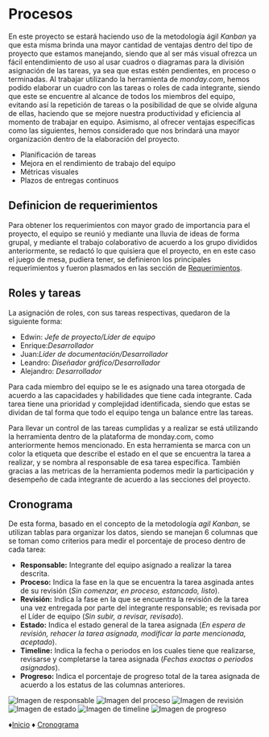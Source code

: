 # Procesos
En este proyecto se estará haciendo uso de la metodología ágil *Kanban* ya que esta misma brinda una mayor cantidad de ventajas dentro del tipo de proyecto que estamos manejando, siendo que al ser más visual ofrezca un fácil entendimiento de uso al usar cuadros o diagramas para la división asignación de las tareas, ya sea que estas estén pendientes, en proceso o terminadas.
Al trabajar utilizando la herramienta de *monday.com*, hemos podido elaborar un cuadro con las tareas o roles de cada integrante, siendo que este se encuentre al alcance de todos los miembros del equipo, evitando así la repetición de tareas o la posibilidad de que se olvide alguna de ellas, haciendo que se mejore nuestra productividad y eficiencia al momento de trabajar en equipo.
Asimismo, al ofrecer ventajas específicas como las siguientes, hemos considerado que nos brindará una mayor organización dentro de la elaboración del proyecto.
* Planificación de tareas
* Mejora en el rendimiento de trabajo del equipo
* Métricas visuales
* Plazos de entregas continuos

## Definicion de requerimientos 
Para obtener los requerimientos con mayor grado de importancia para el proyecto, el equipo se reunió y mediante una lluvia de ideas de forma grupal, y mediante el trabajo colaborativo de acuerdo a los grupo divididos anteriormente,  se redactó lo que quisiera que el proyecto, en en este caso el juego de mesa, pudiera tener, se definieron los principales requerimientos y fueron plasmados en las sección de [Requerimientos](https://github.com/Edwin-Lines/Proyecto-And-Then...-/blob/main/Documentaci%C3%B3n/3.%20Requerimientos.md "Requerimientos").

## Roles y tareas
La asignación de roles, con sus tareas respectivas, quedaron de la siguiente forma:
* Edwin: *Jefe de proyecto/Líder de equipo*
* Enrique:*Desarrollador*
* Juan:*Líder de documentación/Desarrollador*
* Leandro: *Diseñador gráfico/Desarrollador*
* Alejandro: *Desarrollador*

Para cada miembro del equipo se le es asignado una tarea otorgada de acuerdo a las capacidades y habilidades que tiene cada integrante. Cada tarea tiene una prioridad y complejidad identificada, siendo que estas se dividan de tal forma que todo el equipo tenga un balance entre las tareas.

Para llevar un control de las tareas cumplidas y a realizar se está utilizando la herramienta dentro de la plataforma de monday.com, como anteriormente hemos mencionado. En esta herramienta se marca con un color la etiqueta que describe el estado en el que se encuentra la tarea a realizar, y se nombra al responsable de esa tarea específica. También gracias a las metricas de la herramienta podemos medir la participación y desempeño de cada integrante de acuerdo a las secciones del proyecto.

## Cronograma
De esta forma, basado en el concepto de la metodología *agil Kanban*, se utilizan tablas para organizar los datos, siendo se manejan 6 columnas que se toman como criterios para medir el porcentaje de proceso dentro de cada tarea:
* **Responsable:** Integrante del equipo asignado a realizar la tarea descrita.
* **Proceso:** Indica la fase en la que se encuentra la tarea asginada antes de su revisión (*Sin comenzar, en proceso, estancado, listo*).
* **Revisión:** Indica la fase en la que se encuentra la revisión de la tarea una vez entregada por parte del integrante responsable; es revisada por el Líder de equipo (*Sin subir, a revisar, revisado*).
* **Estado:** Indica el estado general de la tarea asignada (*En espera de revisión, rehacer la tarea asignada, modificar la parte mencionada, aceptado*).
* **Timeline:** Indica la fecha o periodos en los cuales tiene que realizarse, revisarse y completarse la tarea asignada (*Fechas exactas o periodos asignados*).
* **Progreso:** Indica el porcentaje de progreso total de la tarea asignada de acuerdo a los estatus de las columnas anteriores.

![Imagen de responsable](https://github.com/Edwin-Lines/Proyecto-And-Then...-/blob/main/Documentaci%C3%B3n/Imagenes%20a%20usar/Responsables.png)
![Imagen del proceso](https://github.com/Edwin-Lines/Proyecto-And-Then...-/blob/main/Documentaci%C3%B3n/Imagenes%20a%20usar/Proceso.png)
![Imagen de revisión](https://github.com/Edwin-Lines/Proyecto-And-Then...-/blob/main/Documentaci%C3%B3n/Imagenes%20a%20usar/Revisi%C3%B3n.png)
![Imagen de estado](https://github.com/Edwin-Lines/Proyecto-And-Then...-/blob/main/Documentaci%C3%B3n/Imagenes%20a%20usar/Estado.png)
![Imagen de timeline](https://github.com/Edwin-Lines/Proyecto-And-Then...-/blob/main/Documentaci%C3%B3n/Imagenes%20a%20usar/Timeline.png)
![Imagen de progreso](https://github.com/Edwin-Lines/Proyecto-And-Then...-/blob/main/Documentaci%C3%B3n/Imagenes%20a%20usar/Progreso.png)

♦[Inicio](https://github.com/Edwin-Lines/Proyecto-And-Then...- "Inicio") ♦ [Cronograma](https://github.com/Edwin-Lines/Proyecto-And-Then...-/blob/main/Documentaci%C3%B3n/2.%20Cronograma.md "Cronograma")
